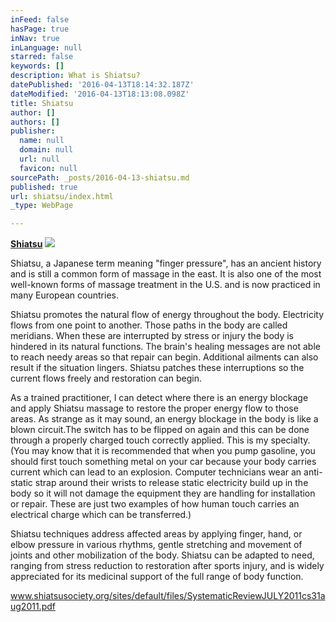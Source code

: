 ```yaml
---
inFeed: false
hasPage: true
inNav: true
inLanguage: null
starred: false
keywords: []
description: What is Shiatsu?
datePublished: '2016-04-13T18:14:32.187Z'
dateModified: '2016-04-13T18:13:08.098Z'
title: Shiatsu
author: []
authors: []
publisher:
  name: null
  domain: null
  url: null
  favicon: null
sourcePath: _posts/2016-04-13-shiatsu.md
published: true
url: shiatsu/index.html
_type: WebPage

---
```

**[Shiatsu][0]**
![](https://the-grid-user-content.s3-us-west-2.amazonaws.com/2e1030ab-ab94-4cb2-abbb-b9674674513f.jpg)

Shiatsu, a Japanese term meaning "finger pressure", has an
ancient history and is still a common form of massage in the east. It is also
one of the most well-known forms of massage treatment in the U.S. and is now
practiced in many European countries.

Shiatsu promotes the
natural flow of energy throughout the body. Electricity flows from one point to
another. Those paths in the body are called meridians. When these are
interrupted by stress or injury the body is hindered in its natural functions.
The brain's healing messages are not able to reach needy areas so that repair
can begin. Additional ailments can also result if the situation lingers.
Shiatsu patches these interruptions so the current flows freely and restoration
can begin.

As a trained practitioner, I can detect where there is an
energy blockage and apply Shiatsu massage to restore the proper energy flow to
those areas. As strange as it may sound, an energy blockage in the body is like
a blown circuit.The switch has to be
flipped on again and this can be done through a properly charged touch
correctly applied. This is my specialty. (You may know that it is recommended that
when you pump gasoline, you should first touch something metal on your car
because your body carries current which can lead to an explosion. Computer
technicians wear an anti-static strap around their wrists to release static
electricity build up in the body so it will not damage the equipment they are handling
for installation or repair. These are just two examples of how human touch
carries an electrical charge which can be transferred.)

Shiatsu techniques address affected areas by applying finger,
hand, or elbow pressure in various rhythms, gentle stretching and movement of
joints and other mobilization of the body. Shiatsu can be adapted to need,
ranging from stress reduction to restoration after sports injury, and is widely
appreciated for its medicinal support of the full range of body function.

www.shiatsusociety.org/sites/default/files/SystematicReviewJULY2011cs31aug2011.pdf

[0]: null